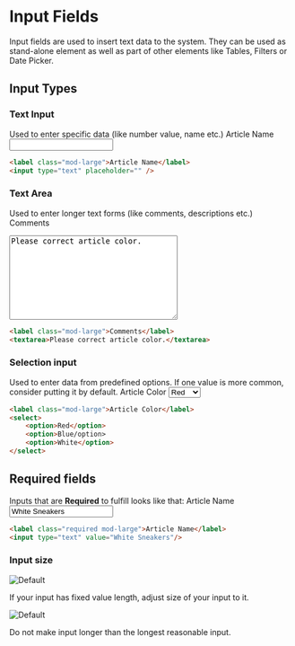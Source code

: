 # Input Fields

Input fields are used to insert text data to the system. They can be used as stand-alone element as well as part of other elements like Tables, Filters or Date Picker.

## Input Types
### Text Input
Used to enter specific data (like number value, name etc.)
<label class="mod-large">Article Name</label>
<input type="text" placeholder="" />
```html
<label class="mod-large">Article Name</label>
<input type="text" placeholder="" />
```

### Text Area
Used to enter longer text forms (like comments, descriptions etc.)
<label class="mod-large">Comments</label>
<textarea style="width: 300px; height: 150px;">Please correct article color.</textarea>
```html
<label class="mod-large">Comments</label>
<textarea>Please correct article color.</textarea>
```

### Selection input
Used to enter data from predefined options. If one value is more common, consider putting it by default.
<label class="mod-large">Article Color</label>
<select>
    <option>Red</option>
    <option>Blue</option>
    <option>White</option>
</select>
```html
<label class="mod-large">Article Color</label>
<select>
    <option>Red</option>
    <option>Blue/option>
    <option>White</option>
</select>
```

## Required fields
Inputs that are **Required** to fulfill looks like that:
<label class="required mod-large">Article Name</label>
<input type="text" value="White Sneakers"/>
```html
<label class="required mod-large">Article Name</label>
<input type="text" value="White Sneakers"/>
```

### Input size
![Default](src/style/assets/inp-ex1.jpg)
<p>If your input has fixed value length, adjust size of your input to it.</p>

![Default](src/style/assets/inp-ex2.jpg)
<p>Do not make input longer than the longest reasonable input.</p>

